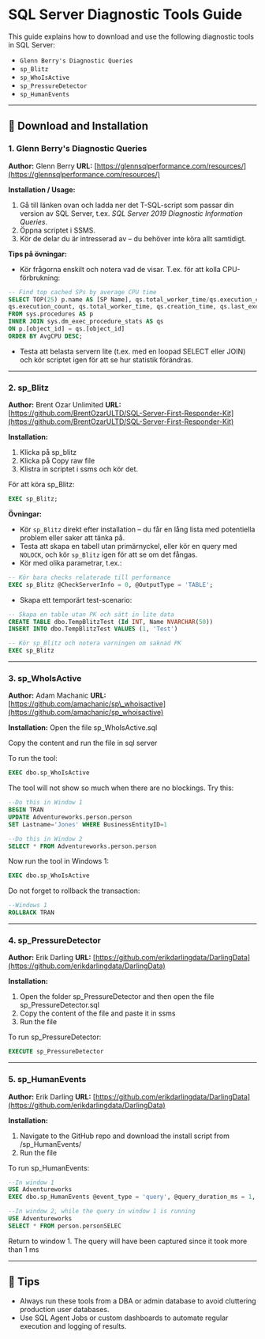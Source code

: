 # SQL Server Diagnostic Tools Guide

This guide explains how to download and use the following diagnostic tools in SQL Server:

* `Glenn Berry's Diagnostic Queries`
* `sp_Blitz`
* `sp_WhoIsActive`
* `sp_PressureDetector`
* `sp_HumanEvents`

---

## 📅 Download and Installation

### 1. Glenn Berry's Diagnostic Queries

**Author:** Glenn Berry
**URL:** [https://glennsqlperformance.com/resources/](https://glennsqlperformance.com/resources/)

**Installation / Usage:**

1. Gå till länken ovan och ladda ner det T-SQL-script som passar din version av SQL Server, t.ex. *SQL Server 2019 Diagnostic Information Queries*.
2. Öppna scriptet i SSMS.
3. Kör de delar du är intresserad av – du behöver inte köra allt samtidigt.

**Tips på övningar:**

* Kör frågorna enskilt och notera vad de visar. T.ex. för att kolla CPU-förbrukning:

```sql
-- Find top cached SPs by average CPU time
SELECT TOP(25) p.name AS [SP Name], qs.total_worker_time/qs.execution_count AS [AvgCPU], 
qs.execution_count, qs.total_worker_time, qs.creation_time, qs.last_execution_time  
FROM sys.procedures AS p  
INNER JOIN sys.dm_exec_procedure_stats AS qs  
ON p.[object_id] = qs.[object_id]  
ORDER BY AvgCPU DESC;
```

* Testa att belasta servern lite (t.ex. med en loopad SELECT eller JOIN) och kör scriptet igen för att se hur statistik förändras.

---

### 2. sp\_Blitz

**Author:** Brent Ozar Unlimited
**URL:** [https://github.com/BrentOzarULTD/SQL-Server-First-Responder-Kit](https://github.com/BrentOzarULTD/SQL-Server-First-Responder-Kit)

**Installation:**

1. Klicka på sp_blitz
2. Klicka på Copy raw file
3. Klistra in scriptet i ssms och kör det.

För att köra sp\_Blitz:

```sql
EXEC sp_Blitz;
```

**Övningar:**

* Kör `sp_Blitz` direkt efter installation – du får en lång lista med potentiella problem eller saker att tänka på.
* Testa att skapa en tabell utan primärnyckel, eller kör en query med `NOLOCK`, och kör `sp_Blitz` igen för att se om det fångas.
* Kör med olika parametrar, t.ex.:

```sql
-- Kör bara checks relaterade till performance
EXEC sp_Blitz @CheckServerInfo = 0, @OutputType = 'TABLE';
```

* Skapa ett temporärt test-scenario:

```sql
-- Skapa en table utan PK och sätt in lite data
CREATE TABLE dbo.TempBlitzTest (Id INT, Name NVARCHAR(50))
INSERT INTO dbo.TempBlitzTest VALUES (1, 'Test')

-- Kör sp_Blitz och notera varningen om saknad PK
EXEC sp_Blitz
```

---

### 3. sp\_WhoIsActive

**Author:** Adam Machanic
**URL:** [https://github.com/amachanic/sp\_whoisactive](https://github.com/amachanic/sp_whoisactive)

**Installation:**
Open the file sp\_WhoIsActive.sql

Copy the content and run the file in sql server

To run the tool:

```sql
EXEC dbo.sp_WhoIsActive
```

The tool will not show so much when there are no blockings. Try this:

```sql
--Do this in Window 1
BEGIN TRAN
UPDATE Adventureworks.person.person
SET Lastname='Jones' WHERE BusinessEntityID=1
```

```sql
--Do this in Window 2
SELECT * FROM Adventureworks.person.person
```

Now run the tool in Windows 1:

```sql
EXEC dbo.sp_WhoIsActive
```

Do not forget to rollback the transaction:

```sql
--Windows 1
ROLLBACK TRAN
```

---

### 4. sp\_PressureDetector

**Author:** Erik Darling
**URL:** [https://github.com/erikdarlingdata/DarlingData](https://github.com/erikdarlingdata/DarlingData)

**Installation:**

1. Open the folder sp\_PressureDetector and then open the file sp\_PressureDetector.sql
2. Copy the content of the file and paste it in ssms
3. Run the file

To run sp\_PressureDetector:

```sql
EXECUTE sp_PressureDetector
```

---

### 5. sp\_HumanEvents

**Author:** Erik Darling
**URL:** [https://github.com/erikdarlingdata/DarlingData](https://github.com/erikdarlingdata/DarlingData)

**Installation:**

1. Navigate to the GitHub repo and download the install script from /sp\_HumanEvents/
2. Run the file

To run sp\_HumanEvents:

```sql
--In window 1
USE Adventureworks
EXEC dbo.sp_HumanEvents @event_type = 'query', @query_duration_ms = 1, @seconds_sample = 20, @database_name = 'AdventureWorks';
```

```sql
--In window 2, while the query in window 1 is running
USE Adventureworks
SELECT * FROM person.personSELEC
```

Return to window 1. The query will have been captured since it took more than 1 ms

---

## 🧠 Tips

* Always run these tools from a DBA or admin database to avoid cluttering production user databases.
* Use SQL Agent Jobs or custom dashboards to automate regular execution and logging of results.
